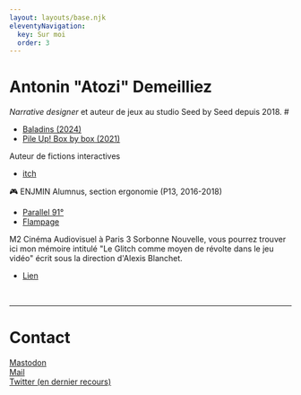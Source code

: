 ```yaml
---
layout: layouts/base.njk
eleventyNavigation:
  key: Sur moi
  order: 3
---
```

# Antonin "Atozi" Demeilliez

<i>Narrative designer</i> et auteur de jeux au studio Seed by Seed depuis 2018. #
+ <a href="https://store.steampowered.com/app/1866320/Baladins" target="_blank">Baladins (2024) </a>
+ <a href="https://store.steampowered.com/app/1109820/Pile_Up_Box_by_Box" target="_blank">Pile Up! Box by box (2021)</a>

Auteur de fictions interactives
+ <a href="https://atozi.itch.io/" target="_blank">itch</a>

🎮 ENJMIN Alumnus, section ergonomie (P13, 2016-2018)
+ <a href="https://www.facebook.com/Parallel91" target="_blank">Parallel 91°</a>  
+ <a href="https://zeantwan.itch.io/flampage" target="_blank">Flampage</a>

M2 Cinéma Audiovisuel à Paris 3 Sorbonne Nouvelle, vous pourrez trouver ici mon mémoire intitulé "Le Glitch comme moyen de révolte dans le jeu vidéo" écrit sous la direction d'Alexis Blanchet.
+ <a href="https://www.academia.edu/29652147/Le_Glitch_comme_moyen_de_r%C3%A9volte_dans_le_jeu_vid%C3%A9o_M%C3%A9moire_Antonin_Demeilliez_pdf" target="_blank">Lien</a>

 </br>
<hr class="solid">

# Contact

<a href="https://mastodon.gamedev.place/@atozi" target="_blank">Mastodon</a> </br>
<a href="mailto:antonin.demeilliez@proton.me" target="_blank">Mail</a> </br>
<a href="https://twitter.com/atozi_" target="_blank">Twitter (en dernier recours)<a> </br>
